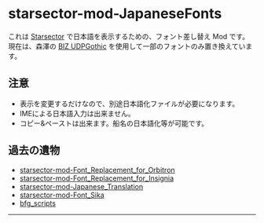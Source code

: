 # starsector-mod-JapaneseFonts

これは [Starsector] で日本語を表示するための、フォント差し替え Mod です。  
現在は、森澤の [BIZ UDPGothic] を使用して一部のフォントのみ置き換えています。

## 注意

- 表示を変更するだけなので、別途日本語化ファイルが必要になります。
- IMEによる日本語入力は出来ません。
- コピー&ペーストは出来ます。船名の日本語化等が可能です。

## 過去の遺物

- [starsector-mod-Font_Replacement_for_Orbitron](https://github.com/hirmiura/starsector-mod-Font_Replacement_for_Orbitron)
- [starsector-mod-Font_Replacement_for_Insignia](https://github.com/hirmiura/starsector-mod-Font_Replacement_for_Insignia)
- [starsector-mod-Japanese_Translation](https://github.com/hirmiura/starsector-mod-Japanese_Translation)
- [starsector-mod-Font_Sika](https://github.com/hirmiura/starsector-mod-Font_Sika)
- [bfg_scripts](https://github.com/hirmiura/bfg_scripts)

---

[starsector]: https://fractalsoftworks.com/
[biz udpgothic]: https://fonts.google.com/specimen/BIZ+UDPGothic
